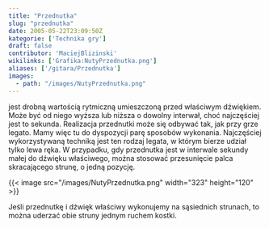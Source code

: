 ```yaml
---
title: "Przednutka"
slug: "przednutka"
date: 2005-05-22T23:09:50Z
kategorie: ['Technika gry']
draft: false
contributor: 'MaciejBlizinski'
wikilinks: ['Grafika:NutyPrzednutka.png']
aliases: ['/gitara/Przednutka']
images:
  - path: "/images/NutyPrzednutka.png"
---
```

jest drobną wartością rytmiczną umieszczoną przed właściwym dźwiękiem.
Może być od niego wyższa lub niższa o dowolny interwał, choć najczęściej
jest to sekunda. Realizacja przednutki może się odbywać tak, jak przy
grze legato. Mamy więc tu do dyspozycji parę sposobów wykonania.
Najczęściej wykorzystywaną techniką jest ten rodzaj legata, w którym
bierze udział tylko lewa ręka. W przypadku, gdy przednutka jest w
interwale sekundy małej do dźwięku właściwego, można stosować
przesunięcie palca skracającego strunę, o jedną pozycję.

{{< image src="/images/NutyPrzednutka.png" width="323" height="120" >}}

Jeśli przednutkę i dźwięk właściwy wykonujemy na sąsiednich strunach, to
można uderzać obie struny jednym ruchem kostki.

